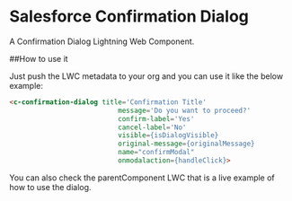 # Salesforce Confirmation Dialog

A Confirmation Dialog Lightning Web Component.

##How to use it

Just push the LWC metadata to your org and you can use it like the below example:

```html
<c-confirmation-dialog title='Confirmation Title'
                           message='Do you want to proceed?'
                           confirm-label='Yes'
                           cancel-label='No'
                           visible={isDialogVisible}
                           original-message={originalMessage}
                           name="confirmModal"
                           onmodalaction={handleClick}>
```

You can also check the parentComponent LWC that is a live example of how to use the dialog.
